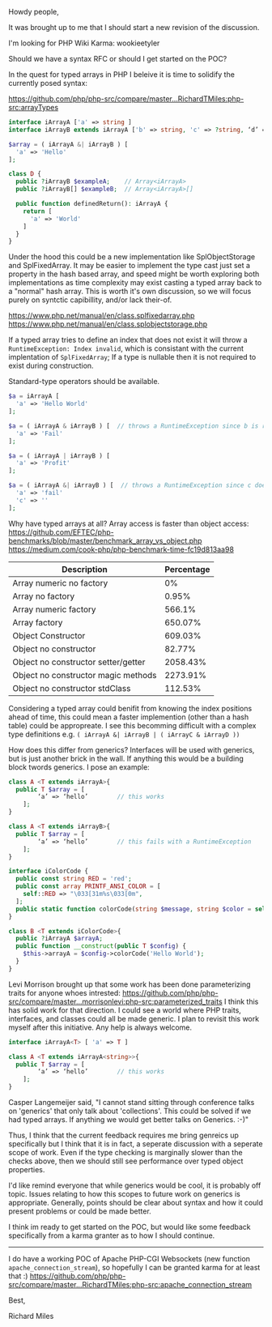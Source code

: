 Howdy people, 

It was brought up to me that I should start a new revision of the discussion.

I'm looking for PHP Wiki Karma: wookieetyler

Should we have a syntax RFC or should I get started on the POC?

In the quest for typed arrays in PHP I beleive it is time to solidify the currently posed syntax:

https://github.com/php/php-src/compare/master...RichardTMiles:php-src:arrayTypes

```php
interface iArrayA ['a' => string ]
interface iArrayB extends iArrayA ['b' => string, 'c' => ?string, ‘d’ =>  SomeClass, ‘e’=>  ?iArrayA, ‘f’ => mixed ]

$array = ( iArrayA &| iArrayB ) [
  'a' => 'Hello'
];

class D {
  public ?iArrayB $exampleA;	// Array<iArrayA>
  public ?iArrayB[] $exampleB;	// Array<iArrayA>[]

  public function definedReturn(): iArrayA {
    return [
      'a' => 'World'
    ]
  }
}
```

Under the hood this could be a new implementation like SplObjectStorage and SplFixedArray. It may be easier to implement the type cast just set a property in the hash based array, and speed might be worth exploring both implementations as time complexity may exist casting a typed array back to a "normal" hash array. This is worth it's own discussion, so we will focus purely on syntctic capibillity, and/or lack their-of. 

https://www.php.net/manual/en/class.splfixedarray.php
https://www.php.net/manual/en/class.splobjectstorage.php

If a typed array tries to define an index that does not exist it will throw a `RuntimeException: Index invalid`, which is consistant with the current implentation of `SplFixedArray`; If a type is nullable then it is not required to exist during construction.

Standard-type operators should be available. 
```php
$a = iArrayA [
  'a' => 'Hello World'
];

$a = ( iArrayA & iArrayB ) [  // throws a RuntimeException since b is required in iArrayB
  'a' => 'Fail'
];

$a = ( iArrayA | iArrayB ) [
  'a' => 'Profit'
];

$a = ( iArrayA &| iArrayB ) [  // throws a RuntimeException since c does not exist in iArrayA and b is required in iArrayB
  'a' => 'fail'
  'c' => ''
];
```

Why have typed arrays at all? Array access is faster than object access:
https://github.com/EFTEC/php-benchmarks/blob/master/benchmark_array_vs_object.php
https://medium.com/cook-php/php-benchmark-time-fc19d813aa98

| Description                                  | Percentage   |
|----------------------------------------------|--------------|
| Array numeric no factory                     | 0%           |
| Array no factory                             | 0.95%        |
| Array numeric factory                        | 566.1%       |
| Array factory                                | 650.07%      |
| Object Constructor                           | 609.03%      |
| Object no constructor                        | 82.77%       |
| Object no constructor setter/getter          | 2058.43%     |
| Object no constructor magic methods          | 2273.91%     |
| Object no constructor stdClass               | 112.53%      |

Considering a typed array could benifit from knowing the index positions ahead of time, this could mean a faster implemention (other than a hash table) could be appropreate. I see this becomming difficult with a complex type definitions e.g. `( iArrayA &| iArrayB | ( iArrayC & iArrayD ))`

How does this differ from generics? Interfaces will be used with generics, but is just another brick in the wall. If anything this would be a building block twords generics. I pose an example:

```php
class A <T extends iArrayA>{
  public T $array = [
		‘a’ => ‘hello’        // this works
	];
}

class A <T extends iArrayB>{
  public T $array = [
		‘a’ => ‘hello’        // this fails with a RuntimeException
	];
}

interface iColorCode { 
  public const string RED = 'red';
  public const array PRINTF_ANSI_COLOR = [
    self::RED => "\033[31m%s\033[0m",
  ];
  public static function colorCode(string $message, string $color = self::RED): iArrayA;
}

class B <T extends iColorCode>{
  public ?iArrayA $arrayA;
  public function __construct(public T $config) {
    $this->arrayA = $config->colorCode('Hello World');
  }
}

``` 

Levi Morrison brought up that some work has been done parameterizing traits for anyone whoes intrested:
https://github.com/php/php-src/compare/master...morrisonlevi:php-src:parameterized_traits
I think this has solid work for that direction. I could see a world where PHP traits, interfaces, and classes could all be made generic. I plan to revisit this work myself after this initiative. Any help is always welcome.

```php
interface iArrayA<T> [ 'a' => T ]

class A <T extends iArrayA<string>>{
  public T $array = [
		‘a’ => ‘hello’        // this works
	];
}
```

Casper Langemeijer said, "I cannot stand sitting through conference talks on 'generics' that only talk about 'collections'. This could be solved if we had typed arrays. If anything we would get better talks on Generics. :-)"

Thus, I think that the current feedback requires me bring genreics up specifically but I think that it is in fact, a seperate discussion with a seperate scope of work. Even if the type checking is marginally slower than the checks above, then we should still see performance over typed object properties. 

I'd like remind everyone that while generics would be cool, it is probably off topic. Issues relating to how this scopes to future work on generics is appropriate. Generally, points should be clear about syntax and how it could present problems or could be made better.

I think im ready to get started on the POC, but would like some feedback specifically from a karma granter as to how I should continue. 

___
I do have a working POC of Apache PHP-CGI Websockets (new function `apache_connection_stream`), so hopefully I can be granted karma for at least that :) 
https://github.com/php/php-src/compare/master...RichardTMiles:php-src:apache_connection_stream

Best,

Richard Miles

